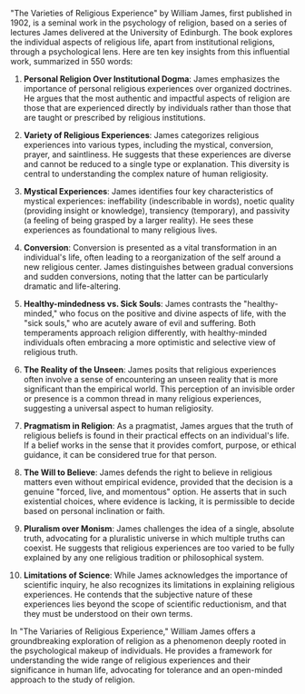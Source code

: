 "The Varieties of Religious Experience" by William James, first published in 1902, is a seminal work in the psychology of religion, based on a series of lectures James delivered at the University of Edinburgh. The book explores the individual aspects of religious life, apart from institutional religions, through a psychological lens. Here are ten key insights from this influential work, summarized in 550 words:

1. **Personal Religion Over Institutional Dogma**: James emphasizes the importance of personal religious experiences over organized doctrines. He argues that the most authentic and impactful aspects of religion are those that are experienced directly by individuals rather than those that are taught or prescribed by religious institutions.

2. **Variety of Religious Experiences**: James categorizes religious experiences into various types, including the mystical, conversion, prayer, and saintliness. He suggests that these experiences are diverse and cannot be reduced to a single type or explanation. This diversity is central to understanding the complex nature of human religiosity.

3. **Mystical Experiences**: James identifies four key characteristics of mystical experiences: ineffability (indescribable in words), noetic quality (providing insight or knowledge), transiency (temporary), and passivity (a feeling of being grasped by a larger reality). He sees these experiences as foundational to many religious lives.

4. **Conversion**: Conversion is presented as a vital transformation in an individual's life, often leading to a reorganization of the self around a new religious center. James distinguishes between gradual conversions and sudden conversions, noting that the latter can be particularly dramatic and life-altering.

5. **Healthy-mindedness vs. Sick Souls**: James contrasts the "healthy-minded," who focus on the positive and divine aspects of life, with the "sick souls," who are acutely aware of evil and suffering. Both temperaments approach religion differently, with healthy-minded individuals often embracing a more optimistic and selective view of religious truth.

6. **The Reality of the Unseen**: James posits that religious experiences often involve a sense of encountering an unseen reality that is more significant than the empirical world. This perception of an invisible order or presence is a common thread in many religious experiences, suggesting a universal aspect to human religiosity.

7. **Pragmatism in Religion**: As a pragmatist, James argues that the truth of religious beliefs is found in their practical effects on an individual's life. If a belief works in the sense that it provides comfort, purpose, or ethical guidance, it can be considered true for that person.

8. **The Will to Believe**: James defends the right to believe in religious matters even without empirical evidence, provided that the decision is a genuine "forced, live, and momentous" option. He asserts that in such existential choices, where evidence is lacking, it is permissible to decide based on personal inclination or faith.

9. **Pluralism over Monism**: James challenges the idea of a single, absolute truth, advocating for a pluralistic universe in which multiple truths can coexist. He suggests that religious experiences are too varied to be fully explained by any one religious tradition or philosophical system.

10. **Limitations of Science**: While James acknowledges the importance of scientific inquiry, he also recognizes its limitations in explaining religious experiences. He contends that the subjective nature of these experiences lies beyond the scope of scientific reductionism, and that they must be understood on their own terms.

In "The Variaries of Religious Experience," William James offers a groundbreaking exploration of religion as a phenomenon deeply rooted in the psychological makeup of individuals. He provides a framework for understanding the wide range of religious experiences and their significance in human life, advocating for tolerance and an open-minded approach to the study of religion.